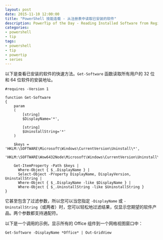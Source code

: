 ```yaml
---
layout: post
date: 2015-11-10 12:00:00
title: "PowerShell 技能连载 - 从注册表中读取已安装的软件"
description: PowerTip of the Day - Reading Installed Software from Registry
categories:
- powershell
- tip
tags:
- powershell
- tip
- powertip
- series
---
```

以下是查看已安装的软件的快速方法。`Get-Software` 函数读取所有用户的 32 位和 64 位软件的安装地址。

    #requires -Version 1
    
    function Get-Software
    {
        param
        (
            [string]
            $DisplayName='*',
    
            [string]
            $UninstallString='*'
        )
    
        $keys = 'HKLM:\SOFTWARE\Microsoft\Windows\CurrentVersion\Uninstall\*',
                'HKLM:\SOFTWARE\Wow6432Node\Microsoft\Windows\CurrentVersion\Uninstall\*'
        
        Get-ItemProperty -Path $keys |
          Where-Object { $_.DisplayName } |
          Select-Object -Property DisplayName, DisplayVersion, UninstallString |
          Where-Object { $_.DisplayName -like $DisplayName } |
          Where-Object { $_.UninstallString -like $UninstallString }
    }

它甚至包含了过滤参数，所以您可以当您指定 `-DisplayName` 或 `-UninstallString`（或两者）时，您可以轻松地过滤结果，仅显示您期望的软件产品。两个参数都支持通配符。

以下是一个调用的示例，显示所有的 Office 组件到一个网格视图窗口中：

    Get-Software -DisplayName *Office* | Out-GridView

<!--本文国际来源：[Reading Installed Software from Registry](http://community.idera.com/powershell/powertips/b/tips/posts/reading-installed-software-from-registry)-->
